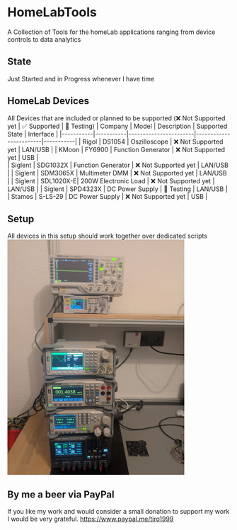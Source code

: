 # HomeLabTools
A Collection of Tools for the homeLab applications ranging from device controls to data analytics

## State
Just Started and in Progress whenever I have time

## HomeLab Devices
All Devices that are included or planned to be supported (❌ Not Supported yet | ✅ Supported | 🧪 Testing)
| Company   | Model     | Description           | Supported State        | Interface |
|-----------|-----------|-----------------------|------------------------|-----------|
| Rigol     | DS1054    | Oszilloscope          | ❌ Not Supported yet   | LAN/USB   |
| KMoon     | FY6900    | Function Generator    | ❌ Not Supported yet   | USB       |   
| Siglent   | SDG1032X  | Function Generator    | ❌ Not Supported yet   | LAN/USB   |
| Siglent   | SDM3065X  | Multimeter DMM        | ❌ Not Supported yet   | LAN/USB   |
| Siglent   | SDL1020X-E| 200W Electronic Load  | ❌ Not Supported yet   | LAN/USB   |
| Siglent   | SPD4323X  | DC Power Supply       | 🧪  Testing            | LAN/USB   |
| Stamos    | S-LS-29   | DC Power Supply       | ❌ Not Supported yet   | USB       |

## Setup
All devices in this setup should work together over dedicated scripts 
<img src="src/res/setup.jpg" alt="Setup to automate" width="400"/>

## By me a beer via PayPal
If you like my work and would consider a small donation to support my work I would be very grateful.
https://www.paypal.me/tiro1999